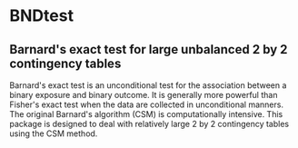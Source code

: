 # BNDtest
## Barnard's exact test for large unbalanced 2 by 2 contingency tables
Barnard's exact test is an unconditional test for the association between a binary exposure and binary outcome. It is generally more powerful than Fisher's exact test when the data are collected in unconditional manners. The original Barnard's algorithm (CSM) is computationally intensive. This package is designed to deal with relatively large 2 by 2 contingency tables using the CSM method.
